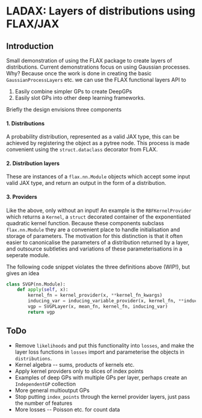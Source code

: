 # LADAX: Layers of distributions using FLAX/JAX

## Introduction

Small demonstration of using the FLAX package to create layers
of distributions. Current demonstrations focus on using Gaussian 
processes. Why? Because once the work is done in creating the
basic `GaussianProcessLayers` etc. we can use the FLAX functional
layers API to
1. Easily combine simpler GPs to create DeepGPs
2. Easily slot GPs into other deep learning frameworks. 


Briefly the design envisions three components

#### 1. Distributions
A probability distribution, represented as a valid JAX type,
this can be achieved by registering the object as a pytree
node. This process is made convenient using the 
`struct.dataclass` decorator from FLAX. 

#### 2. Distribution layers
These are instances of a `flax.nn.Module` objects which 
accept some input valid JAX type, and return an output 
in the form of a distribution.

#### 3. Providers
Like the above, only without an input! An example is 
the `RBFKernelProvider` which returns a `Kernel`, 
a `struct` decorated container of the exponentiated 
quadratic kernel function. Because these components
subclass `flax.nn.Module` they are a convenient place
to handle initialisation and storage of parameters. 
The motivation for this distinction is that it often
easier to canonicalise the parameters of a distribution 
returned by a layer, and outsource subtleties and
variations of these parameterisations in a seperate
module.

The following code snippet violates the three definitions
above (WIP!), but gives an idea
```python 
class SVGP(nn.Module):
    def apply(self, x):
        kernel_fn = kernel_provider(x, **kernel_fn_kwargs)
        inducing_var = inducing_variable_provider(x, kernel_fn, **inducing_var_kwargs)
        vgp = SVGPLayer(x, mean_fn, kernel_fn, inducing_var)
        return vgp
```

## ToDo

* Remove `likelihoods` and put this functionality into `losses`, and make the
layer loss functions in `losses` import and parameterise the objects in
`distributions`. 
* Kernel algebra -- sums, products of kernels etc.
* Apply kernel providers only to slices of index points
* Examples of deep GPs with multiple GPs per layer, perhaps create an `IndependentGP`
collection
* More general multioutput GPs
* Stop putting `index_points` through the kernel provider layers, just pass the number
of features 
* More losses -- Poisson etc. for count data